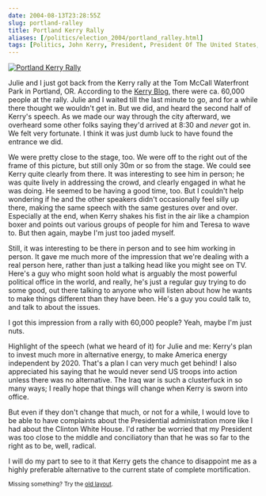 ```yaml
--- 
date: 2004-08-13T23:28:55Z
slug: portland-ralley
title: Portland Kerry Rally
aliases: [/politics/election_2004/portland_ralley.html]
tags: [Politics, John Kerry, President, President Of The United States, elections, Portland, Oregon, August]
---
```


<a href="http://www.johnkerry.com/" title="JonKerry.com"><img src="http://blog.johnkerry.com/blog/archives/portland2.jpg" alt="Portland Kerry Rally" /></a>

<p>Julie and I just got back from the Kerry rally at the Tom McCall Waterfront
Park in Portland, OR. According to the <a href="http://blog.johnkerry.com/" title="Kerry Blog">Kerry Blog</a>, there were ca. 60,000 people at the rally.
Julie and I waited till the last minute to go, and for a while there thought
we wouldn't get in. But we did, and heard the second half of Kerry's speech.
As we made our way through the city afterward, we overheard some other folks
saying they'd arrived at 8:30 and <em>never</em> got in. We felt very fortunate.
I think it was just dumb luck to have found the entrance we did.</p>

<p>We were pretty close to the stage, too. We were off to the right out of the
frame of this picture, but still only 30m or so from the stage. We could see
Kerry quite clearly from there. It was interesting to see him in person; he
was quite lively in addressing the crowd, and clearly engaged in what he was
doing. He seemed to be having a good time, too. But I couldn't help wondering
if he and the other speakers didn't occasionally feel silly up there, making
the same speech with the same gestures over and over. Especially at the end,
when Kerry shakes his fist in the air like a champion boxer and points out
various groups of people for him and Teresa to wave to. But then again, maybe
I'm just too jaded myself.</p>

<p>Still, it was interesting to be there in person and to see him working in
person. It gave me much more of the impression that we're dealing with a real
person here, rather than just a talking head like you might see on TV. Here's
a guy who might soon hold what is arguably the most powerful political office
in the world, and really, he's just a regular guy trying to do some good, out
there talking to anyone who will listen about how he wants to make things
different than they have been. He's a guy you could talk to, and talk to about
the issues.</p>

<p>I got this impression from a rally with 60,000 people? Yeah, maybe I'm just
nuts.</p>

<p>Highlight of the speech (what we heard of it) for Julie and me: Kerry's
plan to invest much more in alternative energy, to make America energy
independent by 2020. That's a plan I can very much get behind! I also
appreciated his saying that he would never send US troops into action unless
there was no alternative. The Iraq war is such a clusterfuck in so many ways;
I really hope that things will change when Kerry is sworn into office.</p>

<p>But even if they don't change that much, or not for a while, I would love
to be able to have complaints about the Presidential administration more like
I had about the Clinton White House. I'd rather be worried that my President
was too close to the middle and conciliatory than that he was so far to the
right as to be, well, radical.</p>

<p>I will do my part to see to it that Kerry gets the chance to disappoint me
as a highly preferable alternative to the current state of complete
mortification.</p>

<p class="past"><small>Missing something? Try the <a rel="nofollow" href="http://past.justatheory.com/politics/election_2004/portland_ralley.html">old layout</a>.</small></p>


